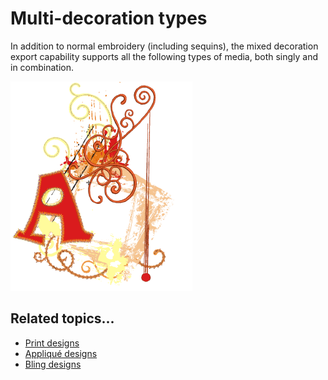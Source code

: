 # Multi-decoration types

In addition to normal embroidery (including sequins), the mixed decoration export capability supports all the following types of media, both singly and in combination.

![MixedDecorationApplique.png](assets/MixedDecorationApplique.png)

## Related topics...

- [Print designs](Print_designs)
- [Appliqué designs](Appliqué_designs)
- [Bling designs](Bling_designs)
